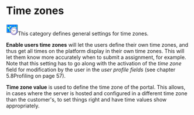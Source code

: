 # Time zones

![](../../../.gitbook/assets/graficos15%20%283%29.png)This category defines general settings for time zones.

**Enable users time zones** will let the users define their own time zones, and thus get all times on the platform display in their own time zones. This will let them know more accurately when to submit a assignment, for example. Note that this setting has to go along with the activation of the _time zone_ field for modification by the user in the _user profile fields_ \(see chapter 5.8Profiling on page 57\).

**Time zone value** is used to define the time zone of the portal. This allows, in cases where the server is hosted and configured in a different time zone than the customer's, to set things right and have time values show appropriately.


